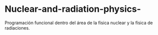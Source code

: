 # Nuclear-and-radiation-physics-
Programación funcional dentro del área de la física nuclear y la física de radiaciones.
